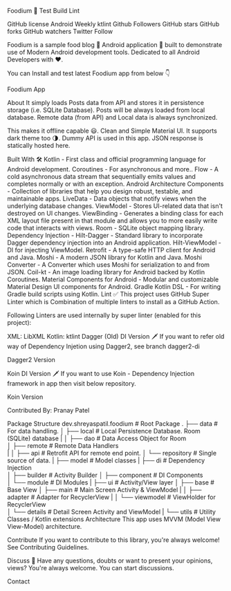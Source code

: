 Foodium 🍲 
Test Build Lint

GitHub license Android Weekly ktlint Github Followers GitHub stars GitHub forks GitHub watchers Twitter Follow

Foodium is a sample food blog 🍲 Android application 📱 built to demonstrate use of Modern Android development tools. Dedicated to all Android Developers with ❤️.

You can Install and test latest Foodium app from below 👇

Foodium App

About
It simply loads Posts data from API and stores it in persistence storage (i.e. SQLite Database). Posts will be always loaded from local database. Remote data (from API) and Local data is always synchronized.

This makes it offline capable 😃.
Clean and Simple Material UI.
It supports dark theme too 🌗.
Dummy API is used in this app. JSON response is statically hosted here.

Built With 🛠
Kotlin - First class and official programming language for Android development.
Coroutines - For asynchronous and more..
Flow - A cold asynchronous data stream that sequentially emits values and completes normally or with an exception.
Android Architecture Components - Collection of libraries that help you design robust, testable, and maintainable apps.
LiveData - Data objects that notify views when the underlying database changes.
ViewModel - Stores UI-related data that isn't destroyed on UI changes.
ViewBinding - Generates a binding class for each XML layout file present in that module and allows you to more easily write code that interacts with views.
Room - SQLite object mapping library.
Dependency Injection -
Hilt-Dagger - Standard library to incorporate Dagger dependency injection into an Android application.
Hilt-ViewModel - DI for injecting ViewModel.
Retrofit - A type-safe HTTP client for Android and Java.
Moshi - A modern JSON library for Kotlin and Java.
Moshi Converter - A Converter which uses Moshi for serialization to and from JSON.
Coil-kt - An image loading library for Android backed by Kotlin Coroutines.
Material Components for Android - Modular and customizable Material Design UI components for Android.
Gradle Kotlin DSL - For writing Gradle build scripts using Kotlin.
Lint ✅
This project uses GitHub Super Linter which is Combination of multiple linters to install as a GitHub Action.

Following Linters are used internally by super linter (enabled for this project):

XML: LibXML
Kotlin: ktlint
Dagger (Old) DI Version 🗡️
If you want to refer old way of Dependency Injetion using Dagger2, see branch dagger2-di

Dagger2 Version

Koin DI Version 🗡️
If you want to use Koin - Dependency Injection framework in app then visit below repository.

Koin Version

Contributed By: Pranay Patel

Package Structure
dev.shreyaspatil.foodium    # Root Package
.
├── data                # For data handling.
│   ├── local           # Local Persistence Database. Room (SQLite) database
|   │   ├── dao         # Data Access Object for Room   
│   ├── remote          # Remote Data Handlers     
|   │   ├── api         # Retrofit API for remote end point.
│   └── repository      # Single source of data.
|
├── model               # Model classes
|
├── di                  # Dependency Injection             
│   ├── builder         # Activity Builder
│   ├── component       # DI Components       
│   └── module          # DI Modules
|
├── ui                  # Activity/View layer
│   ├── base            # Base View
│   ├── main            # Main Screen Activity & ViewModel
|   │   ├── adapter     # Adapter for RecyclerView
|   │   └── viewmodel   # ViewHolder for RecyclerView   
│   └── details         # Detail Screen Activity and ViewModel
|
└── utils               # Utility Classes / Kotlin extensions
Architecture
This app uses MVVM (Model View View-Model) architecture.



Contribute
If you want to contribute to this library, you're always welcome! See Contributing Guidelines.

Discuss 💬
Have any questions, doubts or want to present your opinions, views? You're always welcome. You can start discussions.

Contact
